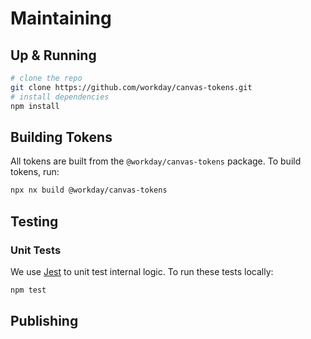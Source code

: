 # Maintaining

## Up & Running

```sh
# clone the repo
git clone https://github.com/workday/canvas-tokens.git
# install dependencies
npm install
```

## Building Tokens

All tokens are built from the `@workday/canvas-tokens` package. To build tokens, run:

```sh
npx nx build @workday/canvas-tokens
```

## Testing

### Unit Tests

We use [Jest](https://jestjs.io/docs/getting-started) to unit test internal logic. To run these
tests locally:

```sh
npm test
```

## Publishing
